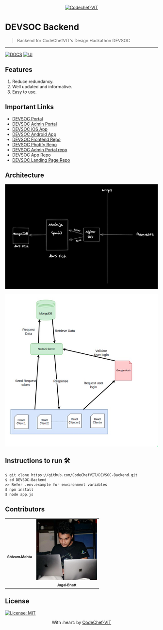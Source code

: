 <p align="center"><a href="https://www.codechefvit.com" target="_blank"><img src="https://s3.amazonaws.com/codechef_shared/sites/all/themes/abessive/logo-3.png" title="CodeChef-VIT" alt="Codechef-VIT"></a>
</p>

# DEVSOC Backend

> Backend for CodeChefVIT's Design Hackathon DEVSOC


---
[![DOCS](https://img.shields.io/badge/Documentation-see%20docs-green?style=flat-square&logo=appveyor)](https://documenter.getpostman.com/view/10014129/TzCTaRbu) 
  [![UI ](https://img.shields.io/badge/User%20Interface-Link%20to%20UI-orange?style=flat-square&logo=appveyor)](https://hackwith.codechefvit.com/)
  
## Features
1. Reduce redundancy.
2. Well updated and informative.
3. Easy to use.

## Important Links
- [DEVSOC Portal](https://hackwith.codechefvit.com)
- [DEVSOC Admin Portal](https://enimasibhaniyo.codechefvit.com/)
- [DEVSOC iOS App](Codechefvit.com/iosapp)
- [DEVSOC Android App](Codechefvit.com/androidapp)
- [DEVSOC Frontend Repo](https://github.com/CodeChefVIT/DEVSOC-Main-Portal)
- [DEVSOC Photify Repo](https://github.com/CodeChefVIT/Photify-DEVSOC)
- [DEVSOC Admin Portal repo](https://github.com/CodeChefVIT/DEVSOC21-Admin-Portal)
- [DEVSOC App Repo](https://github.com/CodeChefVIT/DEVSOC21-App)
- [DEVSOC Landing Page Repo](https://github.com/CodeChefVIT/DevSoc21)
## Architecture 
<img src="./diagrams/ex.png" alt="Project Screenshots"><br />

<img src="./diagrams/diagram.jpeg" alt="Project Screenshots">

## Instructions to run 🛠️
```
$ git clone https://github.com/CodeChefVIT/DEVSOC-Backend.git
$ cd DEVSOC-Backend
>> Refer .env.example for environment variables
$ npm install
$ node app.js
```
## Contributors
<table>
  <tr>
    <td align="center"><a href="https://github.com/N0v0cain3"><img src="https://media-exp1.licdn.com/dms/image/C4D03AQFx8lR6OMoNMA/profile-displayphoto-shrink_800_800/0/1594350409729?e=1624492800&v=beta&t=Mt_yEImGn8CHs8m-2sRsncn6reNFetOMk8CS5wXln_U" width="200px;" alt=""/><br /><sub><b>Shivam Mehta</b></sub></a><br /> </td>
      <td align="center"><a href="https://github.com/jugaldb"><img src="./diagrams/db.png" width="200px;" alt=""/><br /><sub><b>Jugal Bhatt</b></sub></a><br /> </td></td>
   
   
  </tr>
  </table>

## License
[![License: MIT](https://img.shields.io/badge/License-MIT-green.svg)](https://opensource.org/licenses/MIT)



<p align="center">
	With :heart: by <a href="https://www.codechefvit.com" target="_blank">CodeChef-VIT</a>
</p>
